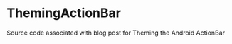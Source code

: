 ThemingActionBar
================

Source code associated with blog post for Theming the Android ActionBar
